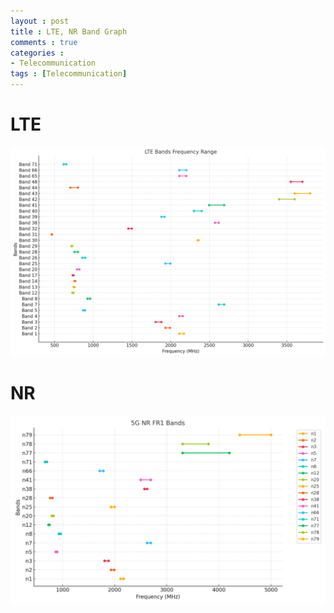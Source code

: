 ```yaml
---
layout : post
title : LTE, NR Band Graph
comments : true
categories : 
- Telecommunication
tags : [Telecommunication]
---
```


# LTE

![LTE_BAND](./img/LTE_Band.png)

# NR

![NR_BAND](./img/5G_NR_FR1_Bands.png)